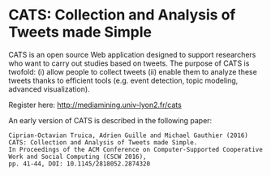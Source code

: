 # CATS: Collection and Analysis of Tweets made Simple

CATS is an open source Web application designed to support researchers who want to carry out studies based on tweets. The purpose of CATS is twofold: (i) allow people to collect tweets (ii) enable them to analyze these tweets thanks to efficient tools (e.g. event detection, topic modeling, advanced visualization). 

Register here: http://mediamining.univ-lyon2.fr/cats

An early version of CATS is described in the following paper:

	Ciprian-Octavian Truica, Adrien Guille and Michael Gauthier (2016) 
	CATS: Collection and Analysis of Tweets made Simple.
	In Proceedings of the ACM Conference on Computer-Supported Cooperative Work and Social Computing (CSCW 2016),
	pp. 41-44, DOI: 10.1145/2818052.2874320
